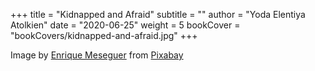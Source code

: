 +++
title = "Kidnapped and Afraid"
subtitle = ""
author = "Yoda Elentiya Atolkien"
date = "2020-06-25"
weight = 5
bookCover = "bookCovers/kidnapped-and-afraid.jpg"
+++

Image by <a href="https://pixabay.com/users/darksouls1-2189876/?utm_source=link-attribution&amp;utm_medium=referral&amp;utm_campaign=image&amp;utm_content=4182841">Enrique Meseguer</a> from <a href="https://pixabay.com/?utm_source=link-attribution&amp;utm_medium=referral&amp;utm_campaign=image&amp;utm_content=4182841">Pixabay</a>